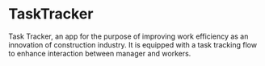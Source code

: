 # TaskTracker
Task Tracker, an app for the purpose of improving work efficiency as an innovation of construction industry. It is equipped with a task tracking flow to enhance interaction between manager and workers.
